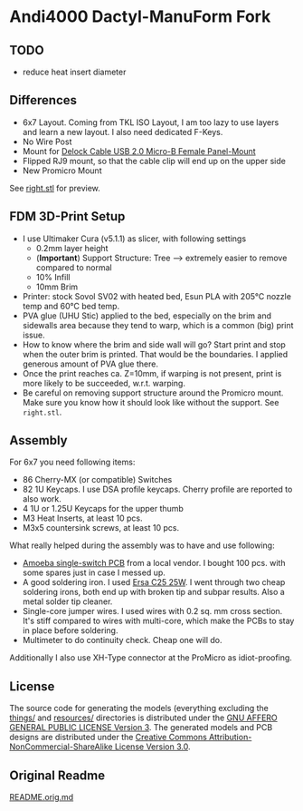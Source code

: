 # Andi4000 Dactyl-ManuForm Fork

## TODO
- reduce heat insert diameter

## Differences
- 6x7 Layout. Coming from TKL ISO Layout, I am too lazy to use layers and learn
  a new layout. I also need dedicated F-Keys.
- No Wire Post
- Mount for [Delock Cable USB 2.0 Micro-B Female Panel-Mount](https://www.delock.com/produkt/85245/merkmale.html)
- Flipped RJ9 mount, so that the cable clip will end up on the upper side
- New Promicro Mount

See [right.stl](things/right.stl) for preview.

## FDM 3D-Print Setup
- I use Ultimaker Cura (v5.1.1) as slicer, with following settings
    - 0.2mm layer height
    - (**Important**) Support Structure: Tree --> extremely easier to remove
      compared to normal
    - 10% Infill
    - 10mm Brim
- Printer: stock Sovol SV02 with heated bed, Esun PLA with 205°C nozzle temp 
  and 60°C bed temp.
- PVA glue (UHU Stic) applied to the bed, especially on the brim and sidewalls
  area because they tend to warp, which is a common (big) print issue.
- How to know where the brim and side wall will go? Start print and stop when
  the outer brim is printed. That would be the boundaries. I applied generous
  amount of PVA glue there.
- Once the print reaches ca. Z=10mm, if warping is not present, print is more
  likely to be succeeded, w.r.t. warping.
- Be careful on removing support structure around the Promicro mount. Make sure
  you know how it should look like without the support. See `right.stl`.


## Assembly
For 6x7 you need following items:
- 86 Cherry-MX (or compatible) Switches
- 82 1U Keycaps. I use DSA profile keycaps. Cherry profile are reported to also
  work.
- 4 1U or 1.25U Keycaps for the upper thumb
- M3 Heat Inserts, at least 10 pcs.
- M3x5 countersink screws, at least 10 pcs.

What really helped during the assembly was to have and use following:
- [Amoeba single-switch PCB](https://deskthority.net/viewtopic.php?t=11420) from
  a local vendor. I bought 100 pcs. with some spares just in case I messed up.
- A good soldering iron. I used [Ersa C25 25W](https://www.ersa-shop.com/ersa-l%C3%B6tkolben-multitip-230v-p-2787.html).
  I went through two cheap soldering irons, both end up with broken tip and
  subpar results. Also a metal solder tip cleaner.
- Single-core jumper wires. I used wires with 0.2 sq. mm cross section. It's
  stiff compared to wires with multi-core, which make the PCBs to stay in place
  before soldering.
- Multimeter to do continuity check. Cheap one will do.

Additionally I also use XH-Type connector at the ProMicro as idiot-proofing.


## License

The source code for generating the models (everything excluding the [things/](things/) and [resources/](resources/) directories is distributed under the [GNU AFFERO GENERAL PUBLIC LICENSE Version 3](LICENSE).  The generated models and PCB designs are distributed under the [Creative Commons Attribution-NonCommercial-ShareAlike License Version 3.0](LICENSE-models).


## Original Readme
[README.orig.md](README.orig.md)

